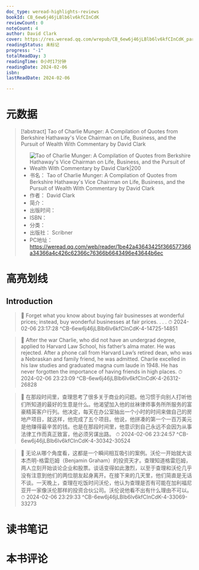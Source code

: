 ```yaml
---
doc_type: weread-highlights-reviews
bookId: CB_6ew6j46jLBlb6lv6kfCInCdK
reviewCount: 0
noteCount: 4
author: David Clark
cover: https://res.weread.qq.com/wrepub/CB_6ew6j46jLBlb6lv6kfCInCdK_parsecover
readingStatus: 未标记
progress: "-1"
totalReadDay: 3
readingTime: 0小时17分钟
readingDate: 2024-02-06
isbn: 
lastReadDate: 2024-02-06

---
```

# 元数据
> [!abstract] Tao of Charlie Munger: A Compilation of Quotes from Berkshire Hathaway's Vice Chairman on Life, Business, and the Pursuit of Wealth With Commentary by David Clark
> - ![ Tao of Charlie Munger: A Compilation of Quotes from Berkshire Hathaway's Vice Chairman on Life, Business, and the Pursuit of Wealth With Commentary by David Clark|200](https://res.weread.qq.com/wrepub/CB_6ew6j46jLBlb6lv6kfCInCdK_parsecover)
> - 书名： Tao of Charlie Munger: A Compilation of Quotes from Berkshire Hathaway's Vice Chairman on Life, Business, and the Pursuit of Wealth With Commentary by David Clark
> - 作者： David Clark
> - 简介： 
> - 出版时间： 
> - ISBN： 
> - 分类： 
> - 出版社： Scribner
> - PC地址：https://weread.qq.com/web/reader/1be42a43643425f366577366a34366a4c426c62366c76366b6643496e43644b6ec

# 高亮划线

## Introduction

> 📌 Forget what you know about buying fair businesses at wonderful prices; instead, buy wonderful businesses at fair prices. . . . 
> ⏱ 2024-02-06 23:17:28 ^CB-6ew6j46jLBlb6lv6kfCInCdK-4-14725-14851

> 📌 After the war Charlie, who did not have an undergrad degree, applied to Harvard Law School, his father’s alma mater. He was rejected. After a phone call from Harvard Law’s retired dean, who was a Nebraskan and family friend, he was admitted. Charlie excelled in his law studies and graduated magna cum laude in 1948. He has never forgotten the importance of having friends in high places. 
> ⏱ 2024-02-06 23:23:09 ^CB-6ew6j46jLBlb6lv6kfCInCdK-4-26312-26828

> 📌 在那段时间里，查理思考了很多关于商业的问题。他习惯于向别人打听他们所知道的最好的生意是什么。他渴望加入他的丝袜律师事务所所服务的富豪精英客户行列。他决定，每天在办公室抽出一个小时的时间来做自己的房地产项目，就这样，他完成了五个项目。他说，他拼凑的第一个一百万美元是他赚得最辛苦的钱。也是在那段时间里，他意识到自己永远不会因为从事法律工作而真正致富，他必须另谋出路。 
> ⏱ 2024-02-06 23:24:57 ^CB-6ew6j46jLBlb6lv6kfCInCdK-4-30342-30524

> 📌 无论从哪个角度看，这都是一个瞬间相互吸引的案例。沃伦一开始就大谈本杰明-格雷厄姆（Benjamin Graham）的投资天才。查理知道格雷厄姆，两人立刻开始谈论企业和股票。谈话变得如此激烈，以至于查理和沃伦几乎没有注意到他们的两位朋友起身离开。在接下来的几天里，他们简直是无话不谈。一天晚上，查理在吃饭时问沃伦，他认为查理是否有可能在加利福尼亚开一家像沃伦那样的投资合伙公司。沃伦说他看不出有什么理由不可以。 
> ⏱ 2024-02-06 23:29:33 ^CB-6ew6j46jLBlb6lv6kfCInCdK-4-33069-33273

# 读书笔记

# 本书评论


